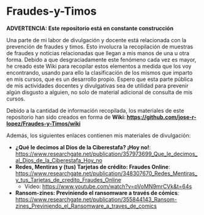 # Fraudes-y-Timos

**ADVERTENCIA: Este repositorio está en constante construcción**

Una parte de mi labor de divulgación y docente está relacionada con la prevención de fraudes y timos. Esto involucra la recopilación de muestras de fraudes y noticias relacionadas que llegan a mis manos de una u otra forma. Debido a que desgraciadamente este fenómeno cada vez es mayor, he creado este Wiki para recopilar estos elementos a medida que los voy encontrando, usando para ello la clasificación de los mismos que imparto en mis cursos, que es un desarrollo propio. Espero que esta parte pública de mis actividades docentes y divulgativas sea de utilidad para prevenir algún disgusto a alguien, no solo de material adicional de consulta de mis cursos. 

Debido a la cantidad de información recopilada, los materiales de este repositorio han sido creados en forma de **Wiki: https://github.com/jose-r-lopez/Fraudes-y-Timos/wiki**

Además, los siguientes enlaces contienen mis materiales de divulgación:

- **¿Qué le decimos al Dios de la Ciberestafa? ¡Hoy no!**: https://www.researchgate.net/publication/357973699_Que_le_decimos_al_Dios_de_la_Ciberestafa_Hoy_no
- **Redes, Mentiras y (tus) Tarjetas de crédito: Fraudes Online**: https://www.researchgate.net/publication/348307670_Redes_Mentiras_y_tus_Tarjetas_de_credito_Fraudes_Online
    - Video: https://www.youtube.com/watch?v=pVoMN9mrCVk&t=64s
- **Ransom-zines: Previniendo el ransomware a través de cómics**: https://www.researchgate.net/publication/355844143_Ransom-zines_Previniendo_el_Ransomware_a_traves_de_comics
